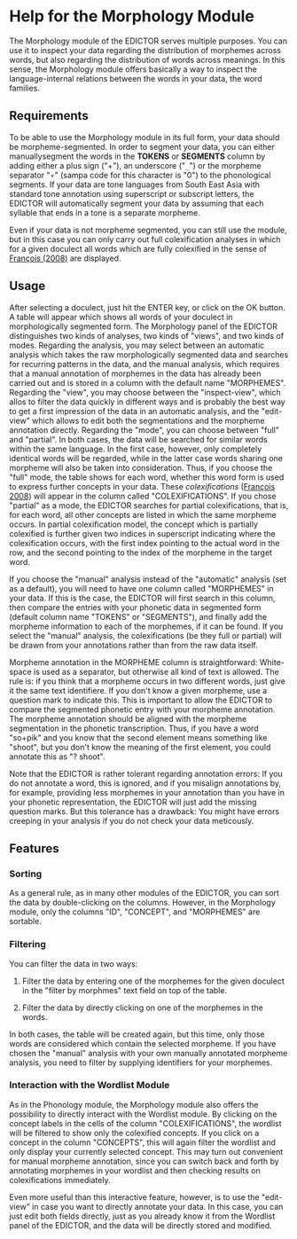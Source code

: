 # Help for the Morphology Module

The Morphology module of the EDICTOR serves multiple purposes. You can use it
to inspect your data regarding the distribution of morphemes across words, but
also regarding the distribution of words across meanings.  In this sense, the
Morphology module offers basically a way to inspect the language-internal
relations between the words in your data, the word families.

## Requirements

To be able to use the Morphology module in its full form, your data should be
morpheme-segmented. In order to segment your data, you can either
manuallysegment the words in the **TOKENS** or **SEGMENTS** column by adding
either a plus sign ("+"), an underscore ("`_`") or the morpheme separator "◦"
(sampa code for this character is "0\") to the phonological segments. If your
data are tone languages from South East Asia with standard tone annotation
using superscript or subscript letters, the EDICTOR will automatically
segment your data by assuming that each syllable that ends in a tone is a
separate morpheme.

Even if your data is not morpheme segmented, you can still use the module, but
in this case you can only carry out full colexification analyses in which for a
given doculect all words which are fully colexified in the sense of [François
(2008)](:bib:Francois2008) are displayed.

## Usage

After selecting a doculect, just hit the ENTER key, or click on the OK button.
A table will appear which shows all words of your doculect in morphologically
segmented form.  The Morphology panel of the EDICTOR distinguishes two kinds of
analyses, two kinds of "views", and two kinds of modes. Regarding the analysis,
you may select between an automatic analysis which takes the raw
morphologically segmented data and searches for recurring patterns in the data,
and the manual analysis, which requires that a manual annotation of morphemes
in the data has already been carried out and is stored in a column with the
default name "MORPHEMES".  Regarding the "view", you may choose between the
"inspect-view", which allos to filter the data quickly in different ways and is
probably the best way to get a first impression of the data in an automatic
analysis, and the "edit-view" which allows to edit both the segmentations and
the morpheme annotation directly.  Regarding the "mode", you can choose between
"full" and "partial". In both cases, the data will be searched for similar
words within the same language. In the first case, however, only completely
identical words will be regarded, while in the latter case words sharing one
morpheme will also be taken into consideration.  Thus, if you choose the "full"
mode, the table shows for each word, whether this word form is used to express
further concepts in your data.  These *colexifications* ([François
2008](:bib:Francois2008)) will appear in the column called "COLEXIFICATIONS".
If you chose "partial" as a mode, the EDICTOR searches for partial
colexifications, that is, for each word, all other concepts are listed in which
the same morpheme occurs.  In partial colexification model, the concept which
is partially colexified is further given two indices in superscript indicating
where the colexification occurs, with the first index pointing to the actual
word in the row, and the second pointing to the index of the morpheme in the
target word.

If you choose the "manual" analysis instead of the "automatic" analysis (set as
a default), you will need to have one column called "MORPHEMES" in your data.
If this is the case, the EDICTOR will first search in this column, then compare
the entries with your phonetic data in segmented form (default column name
"TOKENS" or "SEGMENTS"), and finally add the morpheme information to each of
the morphemes, if it can be found. If you select the "manual" analysis, the
colexifications (be they full or partial) will be drawn from your annotations
rather than from the raw data itself.

Morpheme annotation in the MORPHEME column is straightforward: White-space is
used as a separator, but otherwise all kind of text is allowed. The rule is: if
you think that a morpheme occurs in two different words, just give it the same
text identifiere. If you don't know a given morpheme, use a question mark to
indicate this. This is important to allow the EDICTOR to compare the segmented
phonetic entry with your morpheme annotation. The morpheme annotation should be
aligned with the morpheme segmentation in the phonetic transcription. Thus, if
you have a word "so+pik" and you know that the second element means something
like "shoot", but you don't know the meaning of the first element, you could
annotate this as "? shoot". 

Note that the EDICTOR is rather tolerant regarding annotation errors: If you do
not annotate a word, this is ignored, and if you misalign annotations by, for
example, providing less morphemes in your annotation than you have in your
phonetic representation, the EDICTOR will just add the missing question marks.
But this tolerance has a drawback: You might have errors creeping in your
analysis if you do not check your data meticously. 
 
## Features

### Sorting

As a general rule, as in many other modules of the EDICTOR, you can sort the
data by double-clicking on the columns. However, in the Morphology module, only
the columns "ID", "CONCEPT", and "MORPHEMES" are sortable.

### Filtering

You can filter the data in two ways:

1. Filter the data by entering one of the morphemes for the given doculect in
   the "filter by morphmes" text field on top of the table.

2. Filter the data by directly clicking on one of the morphemes in the words.

In both cases, the table will be created again, but this time, only those words
are considered which contain the selected morpheme. If you have chosen the
"manual" analysis with your own manually annotated morpheme analysis, you need
to filter by supplying identifiers for your morphemes.

### Interaction with the Wordlist Module

As in the Phonology module, the Morphology module also offers the possibility
to directly interact with the Wordlist module. By clicking on the concept
labels in the cells of the column "COLEXIFICATIONS", the wordlist will be
filtered to show only the colexified concepts. If you click on a concept in the
column "CONCEPTS", this will again filter the wordlist and only display your
currently selected concept.  This may turn out convenient for manual morpheme
annotation, since you can switch back and forth by annotating morphemes in your
wordlist and then checking results on colexifications immediately.

Even more useful than this interactive feature, however, is to use the
"edit-view" in case you want to directly annotate your data. In this case, you
can just edit both fields directly, just as you already know it from the
Wordlist panel of the EDICTOR, and the data will be directly stored and
modified.
